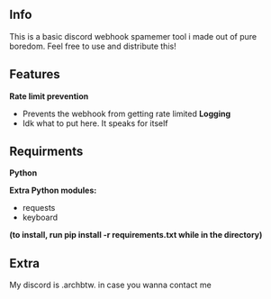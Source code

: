 ## Info

This is a basic discord webhook spamemer tool i made out of pure boredom. Feel free to use and distribute this!

## Features 

**Rate limit prevention**
 * Prevents the webhook from getting rate limited
**Logging**
 * Idk what to put here. It speaks for itself

## Requirments

**Python**

**Extra Python modules:**
 * requests
 * keyboard
 
 **(to install, run pip install -r requirements.txt while in the directory)**

## Extra

My discord is .archbtw. in case you wanna contact me
